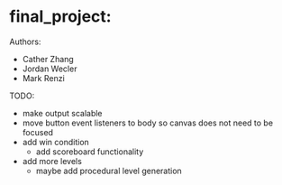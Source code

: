 # final_project:
Authors:
- Cather Zhang
- Jordan Wecler
- Mark Renzi

TODO:
- make output scalable
- move button event listeners to body so canvas does not need to be focused
- add win condition
  - add scoreboard functionality
- add more levels
  - maybe add procedural level generation